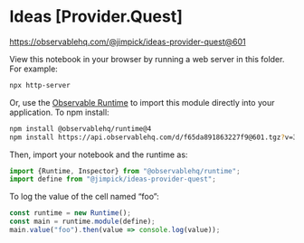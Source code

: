 # Ideas [Provider.Quest]

https://observablehq.com/@jimpick/ideas-provider-quest@601

View this notebook in your browser by running a web server in this folder. For
example:

~~~sh
npx http-server
~~~

Or, use the [Observable Runtime](https://github.com/observablehq/runtime) to
import this module directly into your application. To npm install:

~~~sh
npm install @observablehq/runtime@4
npm install https://api.observablehq.com/d/f65da891863227f9@601.tgz?v=3
~~~

Then, import your notebook and the runtime as:

~~~js
import {Runtime, Inspector} from "@observablehq/runtime";
import define from "@jimpick/ideas-provider-quest";
~~~

To log the value of the cell named “foo”:

~~~js
const runtime = new Runtime();
const main = runtime.module(define);
main.value("foo").then(value => console.log(value));
~~~
